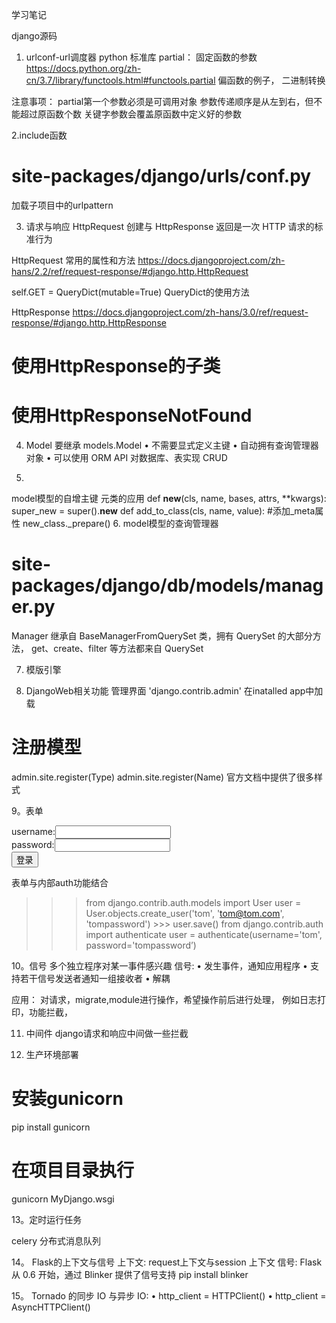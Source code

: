 学习笔记

django源码
1. urlconf-url调度器
python 标准库 partial： 固定函数的参数
https://docs.python.org/zh-cn/3.7/library/functools.html#functools.partial
偏函数的例子， 二进制转换

注意事项：
partial第一个参数必须是可调用对象
参数传递顺序是从左到右，但不能超过原函数个数
关键字参数会覆盖原函数中定义好的参数


2.include函数
# site-packages/django/urls/conf.py
加载子项目中的urlpattern

3. 请求与响应
HttpRequest 创建与 HttpResponse 返回是一次 HTTP 请求的标准行为

HttpRequest 常用的属性和方法
https://docs.djangoproject.com/zh-hans/2.2/ref/request-response/#django.http.HttpRequest

self.GET = QueryDict(mutable=True)
QueryDict的使用方法

HttpResponse
https://docs.djangoproject.com/zh-hans/3.0/ref/request-response/#django.http.HttpResponse
# 使用HttpResponse的子类
# 使用HttpResponseNotFound

4. Model 要继承 models.Model 
• 不需要显式定义主键
• 自动拥有查询管理器对象
• 可以使用 ORM API 对数据库、表实现 CRUD

5.
model模型的自增主键
元类的应用
 def __new__(cls, name, bases, attrs, **kwargs):
        super_new = super().__new__
 def add_to_class(cls, name, value):
     #添加_meta属性
 new_class._prepare()
6. model模型的查询管理器
# site-packages/django/db/models/manager.py
Manager 继承自 BaseManagerFromQuerySet 类，拥有 QuerySet 的大部分方法， get、create、filter 等方法都来自 QuerySet

7. 模版引擎

8. DjangoWeb相关功能
管理界面
 'django.contrib.admin' 在inatalled app中加载
 # 注册模型
admin.site.register(Type) 
admin.site.register(Name)
官方文档中提供了很多样式

9。表单
<form action="result.html" method="post">
username:<input type="text" name="username" /><br> password:<input type="password" name="password" /> <br> <input type="submit" value="登录">
</form>

表单与内部auth功能结合
>>> from django.contrib.auth.models import User
>>> user = User.objects.create_user('tom', 'tom@tom.com', 'tompassword') >>> user.save()
>>> from django.contrib.auth import authenticate
>>> user = authenticate(username='tom', password='tompassword’)

10。信号
多个独立程序对某一事件感兴趣
信号:
• 发生事件，通知应用程序
• 支持若干信号发送者通知一组接收者 
• 解耦

应用：
 对请求，migrate,module进行操作，希望操作前后进行处理， 例如日志打印，功能拦截，
 
11. 中间件
django请求和响应中间做一些拦截

12. 生产环境部署
# 安装gunicorn
pip install gunicorn
# 在项目目录执行
gunicorn MyDjango.wsgi

13。定时运行任务

celery 分布式消息队列

14。
 Flask的上下文与信号
上下文:  request上下文与session 上下文 
信号:  Flask 从 0.6 开始，通过 Blinker 提供了信号支持 
pip install blinker

15。
Tornado 的同步 IO 与异步 IO:
• http_client = HTTPClient()
• http_client = AsyncHTTPClient()


